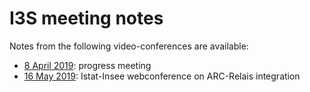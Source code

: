# I3S meeting notes

Notes from the following video-conferences are available:

 * [8 April 2019](2019-04-08.md): progress meeting
 * [16 May 2019](2019-05-16.md): Istat-Insee webconference on ARC-Relais integration

